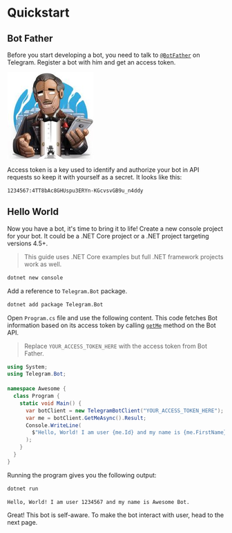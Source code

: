 # Quickstart

## Bot Father

Before you start developing a bot, you need to talk to [`@BotFather`](https://t.me/botfather) on Telegram. Register a
bot with him and get an access token.

[![Bot Father](docs/logo-bot-father.jpg)](https://t.me/botfather)

Access token is a key used to identify and authorize your bot in API
requests so keep it with yourself as a secret. It looks like this:

```text
1234567:4TT8bAc8GHUspu3ERYn-KGcvsvGB9u_n4ddy
```

## Hello World

Now you have a bot, it's time to bring it to life! Create a new console project for your bot.
It could be a .NET Core project or a .NET project targeting versions 4.5+.

> This guide uses .NET Core examples but full .NET framework projects work as well.

```bash
dotnet new console
```

Add a reference to `Telegram.Bot` package.

```bash
dotnet add package Telegram.Bot
```

Open `Program.cs` file and use the following content. This code fetches Bot information based on its access token by calling [`getMe`] method on the Bot API.

> Replace `YOUR_ACCESS_TOKEN_HERE` with the access token from Bot Father.

```c#
using System;
using Telegram.Bot;

namespace Awesome {
  class Program {
    static void Main() {
      var botClient = new TelegramBotClient("YOUR_ACCESS_TOKEN_HERE");
      var me = botClient.GetMeAsync().Result;
      Console.WriteLine(
        $"Hello, World! I am user {me.Id} and my name is {me.FirstName}."
      );
    }
  }
}
```

Running the program gives you the following output:

```bash
dotnet run
```

```text
Hello, World! I am user 1234567 and my name is Awesome Bot.
```

Great! This bot is self-aware. To make the bot interact with user, head to the next page.

[`getMe`]: https://core.telegram.org/bots/api#getme